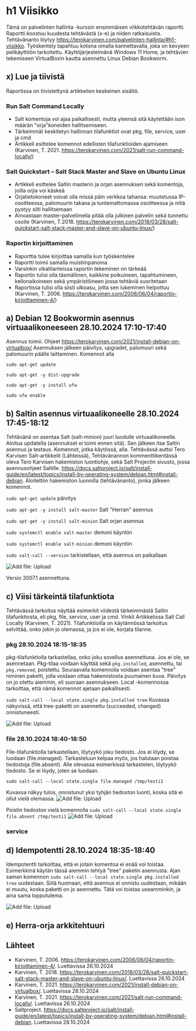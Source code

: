 # h1 Viisikko
Tämä on palvelinten hallinta -kurssin ensimmäisen viikkotehtävän raportti. Raportti koostuu kuudesta tehtävästä (x-e) ja niiden ratkaisuista. Tehtävänanto löytyy https://terokarvinen.com/palvelinten-hallinta/#h1-viisikko.
Työskentely tapahtuu kotona omalla kannettavalla, joka on kevyeen pelikäyttöön tarkoitettu. Käyttöjärjestelmänä Windows 11 Home, ja tehtävien tekemiseen VirtualBoxin kautta asennettu Linux Debian Bookworm.

## x) Lue ja tiivistä
Raportissa on tiivistettynä artikkelien keskeinen sisältö.
### Run Salt Command Locally
- Salt komentoja voi ajaa paikallisesti, mutta yleensä sitä käytettään ison määrän "orja"koneiden hallitsemiseen.
- Tärkeimmät keskitetyn hallinnan tilafunktiot ovat pkg, file, service, user ja cmd
- Ärtikkeli esittelee komennot edellisten tilafunktioiden ajamiseen
(Karvinen, T. 2021. https://terokarvinen.com/2021/salt-run-command-locally/)
### Salt Quickstart – Salt Stack Master and Slave on Ubuntu Linux
- Artikkeli esittelee Saltin masterin ja orjan asennuksen sekä komentoja, joilla orjia voi käskeä
- Orjatietokoneet voivat olla missä päin verkkoa tahansa: muutetussa IP-osoitteessa, palomuurin takana ja tuntemattomassa osoitteessa ja niitä pystyy silti hallitsemaan
- Ainoastaan master-palvelimella pitää olla julkinen palvelin sekä tunnettu osoite
(Karvinen, T.2018. https://terokarvinen.com/2018/03/28/salt-quickstart-salt-stack-master-and-slave-on-ubuntu-linux/)
### Raportin kirjoittaminen
- Raporttia tulee kirjoittaa samalla kun työskentelee
- Raportti toimii samalla muistiinpanoina
- Varsinkin vikatilanteissa raportin tekeminen on tärkeää
- Raportin tulisi olla täsmällinen, kaikkine polkuineen, tapahtumineen, kellonaikoineen sekä ympäristöineen jossa tehtäviä suoritetaan
- Raportissa tulisi olla siisti ulkoasu, jotta sen lukeminen helpottuu
(Karvinen, T. 2006. https://terokarvinen.com/2006/06/04/raportin-kirjoittaminen-4/)

## a) Debian 12 Bookwormin asennus virtuaalikoneeseen 28.10.2024 17:10-17:40
Asennus toimii. Ohjeet https://terokarvinen.com/2021/install-debian-on-virtualbox/
Asennuksen jälkeen päivitys, upgradet, palomuuri sekä palomuurin päälle laittaminen. Komennot alla

`sudo apt-get update`

`sudo apt-get -y dist-upgrade`

`sudo apt-get -y install ufw`

`sudo ufw enable`

## b) Saltin asennus virtuaalikoneelle 28.10.2024 17:45-18:12
Tehtävänä on asentaa Salt (salt-minion) juuri luodulle virtuaalikoneelle. Aloitus updatella (asennukset ei toimi ennen sitä). Sen jälkeen itse Saltin asennus ja testaus. Komennot, jotka käytössä, alla.
Tehtävässä auttoi Tero Karvisen Salt-artikkelit (Lähteissä), Tehtävänannon kommenttikentässä oleva Tero Karvisen hakemiston luontiohje, sekä Salt Projectin sivusto, jossa asennusohjeet Saltille. https://docs.saltproject.io/salt/install-guide/en/latest/topics/install-by-operating-system/debian.html#install-debian. Aloitettiin hakemiston luonnilla (tehtävänanto), jonka jälkeen komennot.

`sudo apt-get update` päivitys

`sudo apt-get -y install salt-master` Salt "Herran" asennus

`sudo apt-get -y install salt-minion` Salt orjan asennus

`sudo systemctl enable salt-master` demoni käyntiin

`sudo systemctl enable salt-minion` demoni käyntiin

`sudo salt-call --version` tarkistellaan, että asennus on paikallaan

![Add file: Upload](h1_kuvat/h1_1.png)

Versio 3007.1 asennettuna.

## c) Viisi tärkeintä tilafunktiota
Tehtävässä tarkoitus näyttää esimerkit viidestä tärkeimmästä Saltin tilafunktiosta, eli pkg, file, service, user ja cmd. Vinkit Artikkelissa Salt Call Locally (Karvinen, T. 2021). Tilafunktioilla on käytännössä tarkoitus selvittää, onko jokin jo olemassa, ja jos ei ole, korjata tilanne.

### pkg 28.10.2024 18:15-18:35
pkg-tilafunktiolla tarkastellaa, onko joku sovellus asennettuna. Jos ei ole, se asennetaan. Pkg-tilaa voidaan käyttää sekä `pkg.installed`, asennettu, tai `pkg.removed`, poistettu.
Seuraavalla komennolla voidaan asentaa "tree" niminen paketti, jolla voidaan ottaa hakemistosta puumainen kuva. Päivitys on jo otettu aiemmin, eli suoraan asennukseen. Local -komennossa tarkoittaa, että nämä komennot ajetaan paikallisesti.

`sudo salt-call --local state.single pkg.installed tree`
Kuvassa näkyvissä, että tree-paketti on asennettu (succeeded, changed) onnistuneesti.

![Add file: Upload](h1_kuvat/hi1_2.png)

### file 28.10.2024 18:40-18:50
File-tilafunktiolla tarkastellaan, löytyykö joku tiedosto. Jos ei löydy, se luodaan (file.managed). Tarkasteluun kelpaa myös, jos halutaan poistaa tiedostoja (file.absent). Alle olevassa esimerkissä tarkastelen, löytyykö tiedosto. Se ei löydy, joten se luodaan.

`sudo salt-call --local state.single file.managed /tmp/testi1`

Kuvassa näkyy tulos, onnistunut yksi tyhjän tiedoston luonti, koska sitä ei ollut vielä olemassa.
![Add file: Upload](h1_kuvat/h1_4.png)

Poistin tiedoston vielä komennolla `sudo salt-call --local state.single file.absent /tmp/testi1`
![Add file: Upload](h1_kuvat/h1_5.png)

### service 

## d) Idempotentti 28.10.2024 18:35-18:40
Idempotentti tarkoittaa, että ei jotain komentoa ei enää voi toistaa. Esimerkkinä käytän tässä aiemmin tehtyä "tree" paketin asennusta. Ajan saman komennon `sudo salt-call --local state.single pkg.installed tree` uudestaan. Siitä huomaan, että asennus ei onnistu uudestaan, mikään ei muutu, koska paketti on jo asennettu. Tätä voi toistaa useamminkin, ja aina sama lopputulema.

![Add file: Upload](h1_kuvat/h1_3.png)

## e) Herra-orja arkkitehtuuri


## Lähteet
- Karvinen, T. 2006. https://terokarvinen.com/2006/06/04/raportin-kirjoittaminen-4/. Luettavissa 26.10.2024
- Karvinen, T. 2018. https://terokarvinen.com/2018/03/28/salt-quickstart-salt-stack-master-and-slave-on-ubuntu-linux/. Luettavissa 26.10.2024
- Karvinen, T. 2021. https://terokarvinen.com/2021/install-debian-on-virtualbox/. Luettavissa 28.10.2024
- Karvinen, T. 2021. https://terokarvinen.com/2021/salt-run-command-locally/. Luettavissa 26.10.2024
- Saltproject. https://docs.saltproject.io/salt/install-guide/en/latest/topics/install-by-operating-system/debian.html#install-debian. Luettavissa 28.10.2024

